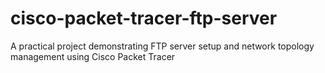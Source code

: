 # cisco-packet-tracer-ftp-server
A practical project demonstrating FTP server setup and network topology management using Cisco Packet Tracer

